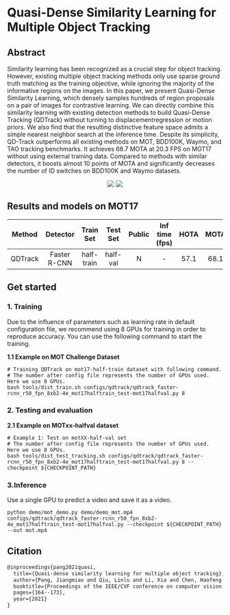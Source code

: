 # Quasi-Dense Similarity Learning for Multiple Object Tracking

## Abstract

<!-- [ABSTRACT] -->

Similarity learning has been recognized as a crucial step for object tracking. However, existing multiple object tracking methods only use sparse ground truth matching as the training objective, while ignoring the majority of the informative regions on the images. In this paper, we present Quasi-Dense Similarity Learning, which densely samples hundreds of region proposals on a pair of images for contrastive learning. We can directly combine this similarity learning with existing detection methods to build Quasi-Dense Tracking (QDTrack) without turning to displacementregression or motion priors. We also find that the resulting distinctive feature space admits a simple nearest neighbor search at the inference time. Despite its simplicity, QD-Track outperforms all existing methods on MOT, BDD100K, Waymo, and TAO tracking benchmarks. It achieves 68.7 MOTA at 20.3 FPS on MOT17 without using external training data. Compared to methods with similar detectors, it boosts almost 10 points of MOTA and significantly decreases the number of ID switches on BDD100K and Waymo datasets.

<!-- [IMAGE] -->

<div align="center">
  <img src="https://user-images.githubusercontent.com/48645550/158332287-79fb379b-d817-4aa8-8530-5f9d172b3ca7.png"/>
  <img src="https://user-images.githubusercontent.com/48645550/158332524-8ccaab0e-d379-4c6b-83e5-d75398af02bf.png"/>
</div>

## Results and models on MOT17

| Method  |   Detector   | Train Set  | Test Set | Public | Inf time (fps) | HOTA | MOTA | IDF1 |  FP  |  FN   | IDSw. |                                      Config                                       |                                                                                                                                        Download                                                                                                                                        |
| :-----: | :----------: | :--------: | :------: | :----: | :------------: | :--: | :--: | :--: | :--: | :---: | :---: | :-------------------------------------------------------------------------------: | :------------------------------------------------------------------------------------------------------------------------------------------------------------------------------------------------------------------------------------------------------------------------------------: |
| QDTrack | Faster R-CNN | half-train | half-val |   N    |       -        | 57.1 | 68.1 | 68.6 | 7707 | 42732 | 1083  | [config](qdtrack_faster-rcnn_r50_fpn_8xb2-4e_mot17halftrain_test-mot17halfval.py) | [model](https://download.openmmlab.com/mmtracking/mot/qdtrack/mot_dataset/qdtrack_faster-rcnn_r50_fpn_4e_mot17_20220315_145635-76f295ef.pth) \| [log](https://download.openmmlab.com/mmtracking/mot/qdtrack/mot_dataset/qdtrack_faster-rcnn_r50_fpn_4e_mot17_20220315_145635.log.json) |

## Get started

### 1. Training

Due to the influence of parameters such as learning rate in default configuration file, we recommend using 8 GPUs for training in order to reproduce accuracy. You can use the following command to start the training.

**1.1 Example on MOT Challenge Dataset**

```shell
# Training QDTrack on mot17-half-train dataset with following command.
# The number after config file represents the number of GPUs used. Here we use 8 GPUs.
bash tools/dist_train.sh configs/qdtrack/qdtrack_faster-rcnn_r50_fpn_8xb2-4e_mot17halftrain_test-mot17halfval.py 8
```

### 2. Testing and evaluation

**2.1 Example on MOTxx-halfval dataset**

```shell
# Example 1: Test on motXX-half-val set
# The number after config file represents the number of GPUs used. Here we use 8 GPUs.
bash tools/dist_test_tracking.sh configs/qdtrack/qdtrack_faster-rcnn_r50_fpn_8xb2-4e_mot17halftrain_test-mot17halfval.py 8 --checkpoint ${CHECKPOINT_PATH}
```

### 3.Inference

Use a single GPU to predict a video and save it as a video.

```shell
python demo/mot_demo.py demo/demo_mot.mp4 configs/qdtrack/qdtrack_faster-rcnn_r50_fpn_8xb2-4e_mot17halftrain_test-mot17halfval.py --checkpoint ${CHECKPOINT_PATH} --out mot.mp4
```

## Citation

<!-- [ALGORITHM] -->

```latex
@inproceedings{pang2021quasi,
  title={Quasi-dense similarity learning for multiple object tracking},
  author={Pang, Jiangmiao and Qiu, Linlu and Li, Xia and Chen, Haofeng and Li, Qi and Darrell, Trevor and Yu, Fisher},
  booktitle={Proceedings of the IEEE/CVF conference on computer vision and pattern recognition},
  pages={164--173},
  year={2021}
}
```
